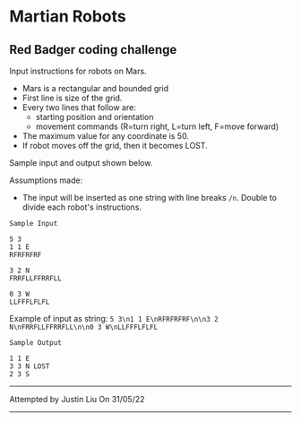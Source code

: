 # Martian Robots

## Red Badger coding challenge

Input instructions for robots on Mars.

- Mars is a rectangular and bounded grid
- First line is size of the grid.
- Every two lines that follow are:
  - starting position and orientation
  - movement commands (R=turn right, L=turn left, F=move forward)
- The maximum value for any coordinate is 50.
- If robot moves off the grid, then it becomes LOST.

Sample input and output shown below.

Assumptions made:

- The input will be inserted as one string with line breaks `/n`. Double to divide each robot's instructions. 


```
Sample Input

5 3
1 1 E
RFRFRFRF

3 2 N
FRRFLLFFRRFLL

0 3 W
LLFFFLFLFL
```

Example of input as string: `5 3\n1 1 E\nRFRFRFRF\n\n3 2 N\nFRRFLLFFRRFLL\n\n0 3 W\nLLFFFLFLFL`

```
Sample Output

1 1 E
3 3 N LOST
2 3 S
```

---

Attempted by Justin Liu
On 31/05/22

---
